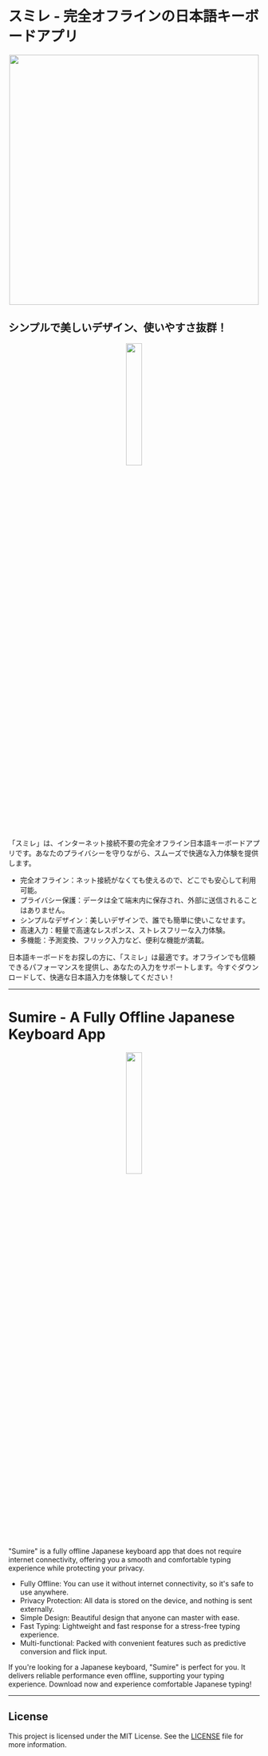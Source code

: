 # スミレ - 完全オフラインの日本語キーボードアプリ

<p align="center">
<img src="images/demo.gif" width="auto" height="500px">
</p>

## シンプルで美しいデザイン、使いやすさ抜群！

<p align="center">
  <a href="https://play.google.com/store/apps/details?id=com.kazumaproject.markdownhelperkeyboard&pli=1">
    <img src="https://cdn.rawgit.com/steverichey/google-play-badge-svg/master/img/fr_get.svg" width="25%">
  </a>
</p>

「スミレ」は、インターネット接続不要の完全オフライン日本語キーボードアプリです。あなたのプライバシーを守りながら、スムーズで快適な入力体験を提供します。

- 完全オフライン：ネット接続がなくても使えるので、どこでも安心して利用可能。
- プライバシー保護：データは全て端末内に保存され、外部に送信されることはありません。
- シンプルなデザイン：美しいデザインで、誰でも簡単に使いこなせます。
- 高速入力：軽量で高速なレスポンス、ストレスフリーな入力体験。
- 多機能：予測変換、フリック入力など、便利な機能が満載。

日本語キーボードをお探しの方に、「スミレ」は最適です。オフラインでも信頼できるパフォーマンスを提供し、あなたの入力をサポートします。今すぐダウンロードして、快適な日本語入力を体験してください！

---

# Sumire - A Fully Offline Japanese Keyboard App

<p align="center">
  <a href="https://play.google.com/store/apps/details?id=com.kazumaproject.markdownhelperkeyboard&pli=1">
    <img src="https://cdn.rawgit.com/steverichey/google-play-badge-svg/master/img/fr_get.svg" width="25%">
  </a>
</p>

"Sumire" is a fully offline Japanese keyboard app that does not require internet connectivity, offering you a smooth and comfortable typing experience while protecting your privacy.

- Fully Offline: You can use it without internet connectivity, so it's safe to use anywhere.
- Privacy Protection: All data is stored on the device, and nothing is sent externally.
- Simple Design: Beautiful design that anyone can master with ease.
- Fast Typing: Lightweight and fast response for a stress-free typing experience.
- Multi-functional: Packed with convenient features such as predictive conversion and flick input.

If you're looking for a Japanese keyboard, "Sumire" is perfect for you. It delivers reliable performance even offline, supporting your typing experience. Download now and experience comfortable Japanese typing!

---

## License

This project is licensed under the MIT License. See the [LICENSE](./LICENSE) file for more information.

